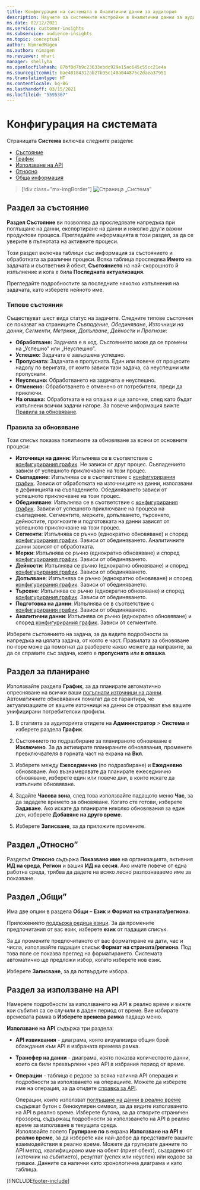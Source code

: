 ```yaml
---
title: Конфигурация на системата в Аналитични данни за аудитория
description: Научете за системните настройки в Аналитични данни за аудитория на Dynamics 365 Customer Insights.
ms.date: 02/12/2021
ms.service: customer-insights
ms.subservice: audience-insights
ms.topic: conceptual
author: NimrodMagen
ms.author: nimagen
ms.reviewer: mhart
manager: shellyha
ms.openlocfilehash: 87bf8d7b9c23633ebdc929e15ac645c55cc21e4a
ms.sourcegitcommit: bae40184312ab27b95c140a044875c2daea37951
ms.translationtype: HT
ms.contentlocale: bg-BG
ms.lasthandoff: 03/15/2021
ms.locfileid: "5595367"
---
```

# <a name="system-configuration"></a>Конфигурация на системата

Страницата **Система** включва следните раздели:
- [Състояние](#status-tab)
- [График](#schedule-tab)
- [Използване на API](#api-usage-tab)
- [Относно](#about-tab)
- [Обща информация](#general-tab)

> [!div class="mx-imgBorder"]
> ![Страница „Система”](media/system-tabs.png "Страница „Система”")

## <a name="status-tab"></a>Раздел за състояние

**Раздел Състояние** ви позволява да проследявате напредъка при поглъщане на данни, експортиране на данни и няколко други важни продуктови процеса. Прегледайте информацията в този раздел, за да се уверите в пълнотата на активните процеси.

Този раздел включва таблици със информация за състоянието и обработката за различни процеси. Всяка таблица проследява **Името** на задачата и съответния й обект, **Състоянието** на най-скорошното й изпълнение и кога е била **Последната актуализация**.

Прегледайте подробностите за последните няколко изпълнения на задачата, като изберете нейното име.

### <a name="status-types"></a>Типове състояния

Съществуват шест вида статус на задачите. Следните типове състояния се показват на страниците *Съвпадение*, *Обединяване*, *Източници на данни*, *Сегменти*, *Метрики*, *Допълване*, *Дейности* и *Прогнози*:

- **Обработване:** Задачата е в ход. Състоянието може да се промени на „Успешно” или „Неуспешно”.
- **Успешно:** Задачата е завършена успешно.
- **Пропусната:** Задачата е пропусната. Един или повече от процесите надолу по веригата, от които зависи тази задача, са неуспешни или пропуснати.
- **Неуспешно:** Обработването на задачата е неуспешно.
- **Отменено:** Обработването е отменено от потребителя, преди да приключи.
- **На опашка:** Обработката е на опашка и ще започне, след като бъдат изпълнени всички задачи нагоре. За повече информация вижте [Правила за обновяване](#refresh-policies).

### <a name="refresh-policies"></a>Правила за обновяване

Този списък показва политиките за обновяване за всеки от основните процеси:

- **Източници на данни:** Изпълнява се в съответствие с [конфигурирания график](#schedule-tab). Не зависи от друг процес. Съвпадението зависи от успешното приключване на този процес.
- **Съвпадение:** Изпълнява се в съответствие с [конфигурирания график](#schedule-tab). Зависи от обработката на източниците на данни, използвани в дефиницията на съвпадението. Обединяването зависи от успешното приключване на този процес.
- **Обединяване**: Изпълнява се в съответствие с [конфигурирания график](#schedule-tab). Зависи от успешното приключване на процеса на съвпадение. Сегментите, мерките, допълването, търсенето, дейностите, прогнозите и подготовката на данни зависят от успешното приключване на този процес.
- **Сегменти**: Изпълнява се ръчно (еднократно обновяване) и според [конфигурирания график](#schedule-tab). Зависи от обединяването. Аналитичните данни зависят от обработката.
- **Мерки**: Изпълнява се ръчно (еднократно обновяване) и според [конфигурирания график](#schedule-tab). Зависи от обединяването.
- **Дейности**: Изпълнява се ръчно (еднократно обновяване) и според [конфигурирания график](#schedule-tab). Зависи от обединяването.
- **Допълване**: Изпълнява се ръчно (еднократно обновяване) и според [конфигурирания график](#schedule-tab). Зависи от обединяването.
- **Търсене**: Изпълнява се ръчно (еднократно обновяване) и според [конфигурирания график](#schedule-tab). Зависи от обединяването.
- **Подготовка на данни**: Изпълнява се в съответствие с [конфигурирания график](#schedule-tab). Зависи от обединяването.
- **Аналитични данни**: Изпълнява се ръчно (еднократно обновяване) и според [конфигурирания график](#schedule-tab). Зависи от сегментите.

Изберете състоянието на задача, за да видите подробности за напредъка на цялата задача, от която е част. Правилата за обновяване по-горе може да помогнат да разберете какво можете да направите, за да се справите със задача, която е **пропусната** или **в опашка**.

## <a name="schedule-tab"></a>Раздел за планиране

Използвайте раздела **График**, за да планирате автоматично опресняване на всички ваши [погълнати източници на данни](data-sources.md). Автоматичните обновявания помагат да се гарантира, че актуализациите от вашите източници на данни се отразяват във вашите унифицирани потребителски профили.

1. В статията за аудиторията отидете на **Администратор** > **Система** и изберете раздела **График**.

2. Състоянието по подразбиране за планираното обновяване е **Изключено**. За да активирате планираните обновявания, променете превключвателя в горната част на екрана на **Вкл**.

3. Изберете между **Ежеседмично** (по подразбиране) и **Ежедневно** обновяване. Ако възнамерявате да планирате ежеседмично обновяване, изберете един или повече дни, в които искате да изпълните обновяване.

4. Задайте **Часова зона**, след това използвайте падащото меню **Час**, за да зададете времето за обновяване. Когато сте готови, изберете **Задаване**. Ако искате да планирате няколко обновявания за един ден, изберете **Добавяне на друго време**.

5. Изберете **Записване**, за да приложите промените.

## <a name="about-tab"></a>Раздел „Относно”

Разделът **Относно** съдържа **Показвано име** на организацията, активния **ИД на среда**, **Регион** и вашия **ИД на сесия**. Ако имате повече от една работна среда, трябва да дадете на всяко лесно разпознаваемо име за показване.

## <a name="general-tab"></a>Раздел „Общи”

Има две опции в раздела **Общи** – **Език** и **Формат на страната/региона**.

Приложението [поддържа редица езици](supported-languages.md). За да промените предпочитания от вас език, изберете **език** от падащия списък.

За да промените предпочитаното от вас форматиране на дати, час и числа, използвайте падащия списък **Формат на страната/региона**. Под това поле се показва преглед на форматирането. Системата автоматично ще предложи избор, когато изберете нов език.

Изберете **Записване**, за да потвърдите избора.

## <a name="api-usage-tab"></a>Раздел за използване на API

Намерете подробности за използването на API в реално време и вижте кои събития са се случили в даден период от време. Вие избирате времевата рамка в **Изберете времева рамка** падащо меню. 

**Използване на API** съдържа три раздела: 
- **API извиквания** - диаграма, която визуализира общия брой обаждания към API в избраната времева рамка.

- **Трансфер на данни** - диаграма, която показва количеството данни, които са били прехвърлени чрез API в избрания период от време.

-  **Операции** - таблица с редове за всяка налична API операция и подробности за използването на операциите. Можете да изберете име на операция, за да отидете [справка за API](https://developer.ci.ai.dynamics.com/api-details#api=CustomerInsights&operation=Get-all-instances).

   Операции, които използват [поглъщане на данни в реално време](real-time-data-ingestion.md) съдържат бутон с бинокулярен символ, за да видите използването на API в реално време. Изберете бутона, за да отворите страничен прозорец, съдържащ подробности за използването на API в реално време за използване в текущата среда.   
   Използвайте полето **Групиране по** в екрана **Използване на API в реално време**, за да изберете как най-добре да представите вашите взаимодействия в реално време. Можете да групирате данните по API метод, квалифицирано име на обект (приет обект), създадено от (източник на събитието), резултат (успех или неуспех) или кодове за грешки. Данните са налични като хронологична диаграма и като таблица.


[!INCLUDE[footer-include](../includes/footer-banner.md)]